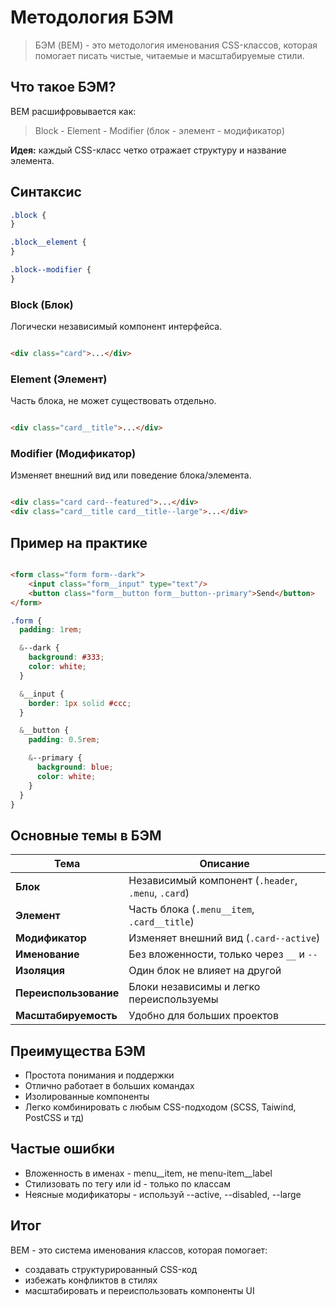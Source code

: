 # Методология БЭМ

> БЭМ (BEM) - это методология именования CSS-классов, которая помогает писать чистые, читаемые и масштабируемые стили.

## Что такое БЭМ?

BEM расшифровывается как:

> Block - Element - Modifier
> (блок - элемент - модификатор)

**Идея:** каждый CSS-класс четко отражает структуру и название элемента.

## Синтаксис

```css
.block {
}

.block__element {
}

.block--modifier {
}
```

### Block (Блок)

Логически независимый компонент интерфейса.

```html

<div class="card">...</div>
```

### Element (Элемент)

Часть блока, не может существовать отдельно.

```html

<div class="card__title">...</div>
```

### Modifier (Модификатор)

Изменяет внешний вид или поведение блока/элемента.

```html

<div class="card card--featured">...</div>
<div class="card__title card__title--large">...</div>
```

## Пример на практике

```html

<form class="form form--dark">
    <input class="form__input" type="text"/>
    <button class="form__button form__button--primary">Send</button>
</form>
```

```scss
.form {
  padding: 1rem;

  &--dark {
    background: #333;
    color: white;
  }

  &__input {
    border: 1px solid #ccc;
  }

  &__button {
    padding: 0.5rem;

    &--primary {
      background: blue;
      color: white;
    }
  }
}
```

## Основные темы в БЭМ

| Тема                  | Описание                                            |
|-----------------------|-----------------------------------------------------|
| **Блок**              | Независимый компонент (`.header`, `.menu`, `.card`) |
| **Элемент**           | Часть блока (`.menu__item`, `.card__title`)         |
| **Модификатор**       | Изменяет внешний вид (`.card--active`)              |
| **Именование**        | Без вложенности, только через `__` и `--`           |
| **Изоляция**          | Один блок не влияет на другой                       |
| **Переиспользование** | Блоки независимы и легко переиспользуемы            |
| **Масштабируемость**  | Удобно для больших проектов                         |

## Преимущества БЭМ

* Простота понимания и поддержки
* Отлично работает в больших командах
* Изолированные компоненты
* Легко комбинировать с любым CSS-подходом (SCSS, Taiwind, PostCSS и тд)

## Частые ошибки

* Вложенность в именах - menu__item, не menu-item__label
* Стилизовать по тегу или id - только по классам
* Неясные модификаторы - используй --active, --disabled, --large

## Итог

BEM - это система именования классов, которая помогает:
* создавать структурированный CSS-код
* избежать конфликтов в стилях
* масштабировать и переиспользовать компоненты UI
